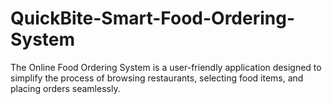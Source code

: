 # QuickBite-Smart-Food-Ordering-System
The Online Food Ordering System is a user-friendly application designed to simplify the process of browsing restaurants, selecting food items, and placing orders seamlessly.
